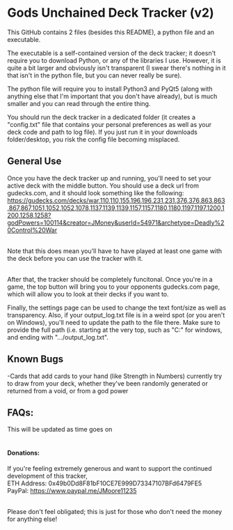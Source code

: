 # Gods Unchained Deck Tracker (v2)<br>

This GitHub contains 2 files (besides this README), a python file and an executable.

The executable is a self-contained version of the deck tracker; it doesn't require you to download Python, or any of the libraries I use.
However, it is quite a bit larger and obviously isn't transparent (I swear there's nothing in it that isn't in the python file, but you can never really be sure).

The python file will require you to install Python3 and PyQt5 (along with anything else that I'm important that you don't have already), but is much smaller and you can read through the entire thing.


You should run the deck tracker in a dedicated folder (it creates a "config.txt" file that contains your personal preferences as well as your deck code and path to log file).
If you just run it in your downloads folder/desktop, you risk the config file becoming misplaced.


## General Use<br>
Once you have the deck tracker up and running, you'll need to set your active deck with the middle button. You should use a deck url from gudecks.com, and it should look something like the following:<br>
https://gudecks.com/decks/war,110,110,155,196,196,231,231,376,376,863,863,867,867,1051,1052,1052,1078,1137,1139,1139,1157,1157,1180,1180,1197,1197,1200,1200,1258,1258?godPowers=100114&creator=JMoney&userId=54971&archetype=Deadly%20Control%20War <br><br>

Note that this does mean you'll have to have played at least one game with the deck before you can use the tracker with it.<br><br>

After that, the tracker should be completely funcitonal. Once you're in a game, the top button will bring you to your opponents gudecks.com page, which will allow you to look at their decks if you want to.<br>

Finally, the settings page can be used to change the text font/size as well as transparency. Also, if your output_log.txt file is in a weird spot (or you aren't on Windows), you'll need to update the path to the file there. Make sure to provide the full path (i.e. starting at the very top, such as "C:" for windows, and ending with ".../output_log.txt".<br>


## Known Bugs<br>
-Cards that add cards to your hand (like Strength in Numbers) currently try to draw from your deck, whether they've been randomly generated or returned from a void, or from a god power




## FAQs:<br>
This will be updated as time goes on<br><br>





#### Donations:<br>
If you're feeling extremely generous and want to support the continued development of this tracker,<br>
ETH Address: 0x49b0Dd8F81bF10CE7E999D73347107BFd6479FE5<br>
PayPal: https://www.paypal.me/JMoore11235<br><br>

Please don't feel obligated; this is just for those who don't need the money for anything else!
